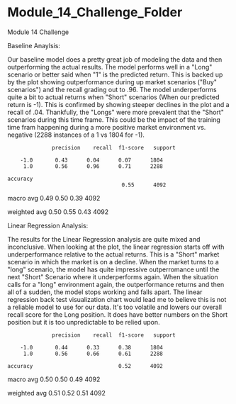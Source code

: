 # Module_14_Challenge_Folder
Module 14 Challenge

Baseline Anaylsis:

Our baseline model does a pretty great job of modeling the data and then outperforming the actual results. The model performs well in a "Long" scenario or better said when "1" is the predicted return.  This is backed up by the plot showing outperformance during up market scenarios ("Buy" scenarios") and the recall grading out to .96.  The model underperforms quite a bit to actual returns when "Short" scenarios (When our predicted return is -1).  This is confirmed by showing steeper declines in the plot and a recall of .04.  Thankfully, the "Longs" were more prevalent that the "Short" scenarios during this time frame.  This could be the impact of the training time fram happening during a more positive market environment vs. negative (2288 instances of a 1 vs 1804 for -1).

                  precision    recall  f1-score   support

        -1.0       0.43      0.04      0.07      1804
         1.0       0.56      0.96      0.71      2288

    accuracy   
                                        0.55      4092
                                        
   macro avg       0.49      0.50      0.39      4092
   
weighted avg       0.50      0.55      0.43      4092


Linear Regression Analysis:  

The results for the Linear Regression analysis are quite mixed and inconclusive.  When looking at the plot, the linear regression starts off with underperformance relative to the actual returns.  This is a "Short" market scenario in which the market is on a decline.  When the market turns to a "long" scenario, the model has quite impressive outperromance until the next "Short" Scenario where it underperforms again.  When the situation calls for a "long" environment again, the outperformance returns and then all of a sudden, the model stops working and falls apart.  The linear regression back test visualization chart would lead me to believe this is not a reliable model to use for our data.  It's too volatile and lowers our overall recall score for the Long position.  It does have better numbers on the Short position but it is too unpredictable to be relied upon.

                  precision    recall  f1-score   support

        -1.0       0.44      0.33      0.38      1804
         1.0       0.56      0.66      0.61      2288

    accuracy                           0.52      4092
    
   macro avg       0.50      0.50      0.49      4092
   
weighted avg       0.51      0.52      0.51      4092
